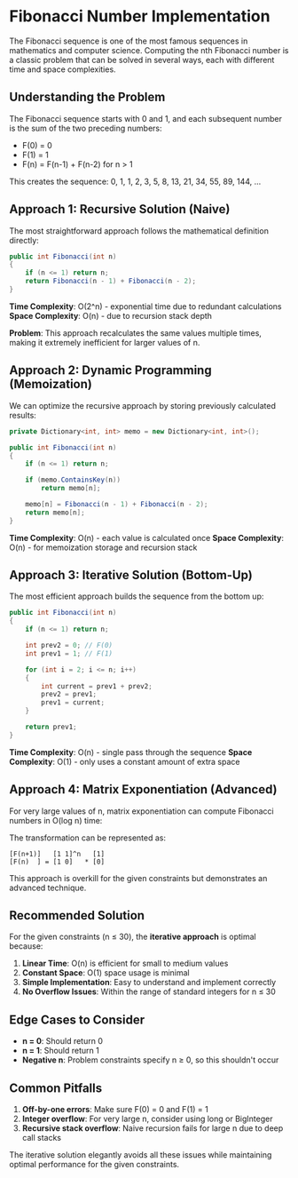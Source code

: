 # Fibonacci Number Implementation

The Fibonacci sequence is one of the most famous sequences in mathematics and computer science. Computing the nth Fibonacci number is a classic problem that can be solved in several ways, each with different time and space complexities.

## Understanding the Problem

The Fibonacci sequence starts with 0 and 1, and each subsequent number is the sum of the two preceding numbers:

- F(0) = 0
- F(1) = 1
- F(n) = F(n-1) + F(n-2) for n > 1

This creates the sequence: 0, 1, 1, 2, 3, 5, 8, 13, 21, 34, 55, 89, 144, ...

## Approach 1: Recursive Solution (Naive)

The most straightforward approach follows the mathematical definition directly:

```csharp
public int Fibonacci(int n)
{
    if (n <= 1) return n;
    return Fibonacci(n - 1) + Fibonacci(n - 2);
}
```

**Time Complexity**: O(2^n) - exponential time due to redundant calculations
**Space Complexity**: O(n) - due to recursion stack depth

**Problem**: This approach recalculates the same values multiple times, making it extremely inefficient for larger values of n.

## Approach 2: Dynamic Programming (Memoization)

We can optimize the recursive approach by storing previously calculated results:

```csharp
private Dictionary<int, int> memo = new Dictionary<int, int>();

public int Fibonacci(int n)
{
    if (n <= 1) return n;

    if (memo.ContainsKey(n))
        return memo[n];

    memo[n] = Fibonacci(n - 1) + Fibonacci(n - 2);
    return memo[n];
}
```

**Time Complexity**: O(n) - each value is calculated once
**Space Complexity**: O(n) - for memoization storage and recursion stack

## Approach 3: Iterative Solution (Bottom-Up)

The most efficient approach builds the sequence from the bottom up:

```csharp
public int Fibonacci(int n)
{
    if (n <= 1) return n;

    int prev2 = 0; // F(0)
    int prev1 = 1; // F(1)

    for (int i = 2; i <= n; i++)
    {
        int current = prev1 + prev2;
        prev2 = prev1;
        prev1 = current;
    }

    return prev1;
}
```

**Time Complexity**: O(n) - single pass through the sequence
**Space Complexity**: O(1) - only uses a constant amount of extra space

## Approach 4: Matrix Exponentiation (Advanced)

For very large values of n, matrix exponentiation can compute Fibonacci numbers in O(log n) time:

The transformation can be represented as:

```
[F(n+1)]   [1 1]^n   [1]
[F(n)  ] = [1 0]   * [0]
```

This approach is overkill for the given constraints but demonstrates an advanced technique.

## Recommended Solution

For the given constraints (n ≤ 30), the **iterative approach** is optimal because:

1. **Linear Time**: O(n) is efficient for small to medium values
2. **Constant Space**: O(1) space usage is minimal
3. **Simple Implementation**: Easy to understand and implement correctly
4. **No Overflow Issues**: Within the range of standard integers for n ≤ 30

## Edge Cases to Consider

- **n = 0**: Should return 0
- **n = 1**: Should return 1
- **Negative n**: Problem constraints specify n ≥ 0, so this shouldn't occur

## Common Pitfalls

1. **Off-by-one errors**: Make sure F(0) = 0 and F(1) = 1
2. **Integer overflow**: For very large n, consider using long or BigInteger
3. **Recursive stack overflow**: Naive recursion fails for large n due to deep call stacks

The iterative solution elegantly avoids all these issues while maintaining optimal performance for the given constraints.
